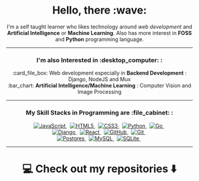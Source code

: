 <h1 align="center">Hello, there :wave:</h1>
<p align="center">
	I'm a self taught learner who likes technology around <em>web development</em> and
	<strong>Artificial Intelligence</strong> or <strong>Machine Learning</strong>. 
	Also has more interest in <strong>FOSS</strong> and <strong>Python</strong> programming language.
</p>

<hr>

<h3 align="center">I'm also Interested in :desktop_computer: :</h3>
<p align="center">
	:card_file_box: Web development especially in <b>Backend Development</b> : Django, NodeJS and Mux<br>
	:bar_chart: <b>Artificial Intelligence/Machine Learning</b> : Computer Vision and Image Processing
</p>

<hr>

<h3 align="center">My Skill Stacks in Programming are :file_cabinet: :</h3>
<p align="center">
	<a href="https://www.javascript.com">
		<img alt="JavaScript" src="https://img.shields.io/badge/javascript%20-%23323330.svg?&style=for-the-badge&logo=javascript&logoColor=%23F7DF1E">
	</a>&nbsp;
	<a href="https://whatwg.com">
		<img alt="HTML5" src="https://img.shields.io/badge/html5%20-%23E34F26.svg?&style=for-the-badge&logo=html5&logoColor=white">
	</a>&nbsp;
	<a href="https://www.w3.org">
		<img alt="CSS3" src="https://img.shields.io/badge/css3%20-%231572B6.svg?&style=for-the-badge&logo=css3&logoColor=white">
	</a>&nbsp;
	<a href="https://www.python.org">
		<img alt="Python" src="https://img.shields.io/badge/python%20-%2314354C.svg?&style=for-the-badge&logo=python&logoColor=white">
	</a>&nbsp;
	<a href="https://golang.org">
		<img alt="Go" src="https://img.shields.io/badge/go-%2300ADD8.svg?&style=for-the-badge&logo=go&logoColor=white">
	</a>&nbsp;
	<br>
	<a href="https://www.djangoproject.com">
		<img alt="Django" src="https://img.shields.io/badge/django%20-%23092E20.svg?&style=for-the-badge&logo=django&logoColor=white">
	</a>&nbsp;
	<a href="https://reactjs.org">
		<img alt="React" src="https://img.shields.io/badge/react-%2320232a.svg?style=for-the-badge&logo=react&logoColor=%2361DAFB">
	</a>&nbsp;
	<a href="https://github.com">
		<img alt="GitHub" src="https://img.shields.io/badge/github%20-%23121011.svg?&style=for-the-badge&logo=github&logoColor=white">
	</a>&nbsp;
	<a href="https://git-scm.com">
		<img alt="Git" src="https://img.shields.io/badge/git%20-%23F05033.svg?&style=for-the-badge&logo=git&logoColor=white">
	</a>&nbsp;
	<br>
	<a href="https://www.postgresql.org">
		<img alt="Postgres" src ="https://img.shields.io/badge/postgres-%23316192.svg?&style=for-the-badge&logo=postgresql&logoColor=white">
	</a>&nbsp;
	<a href="https://www.mysql.com">
		<img alt="MySQL" src="https://img.shields.io/badge/mysql-%2300f.svg?&style=for-the-badge&logo=mysql&logoColor=white">
	</a>&nbsp;
	<a href="https://sqlite.org">
		<img alt="SQLite" src ="https://img.shields.io/badge/sqlite-%2307405e.svg?&style=for-the-badge&logo=sqlite&logoColor=white">
	</a>&nbsp;
</p>

<hr>

<h1 align="center">💻 Check out my repositories ⬇️ </h1>
